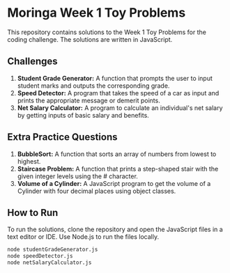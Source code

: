 # Moringa Week 1 Toy Problems

This repository contains solutions to the Week 1 Toy Problems for the coding challenge. The solutions are written in JavaScript.

## Challenges

1. **Student Grade Generator:** A function that prompts the user to input student marks and outputs the corresponding grade.
2. **Speed Detector:** A program that takes the speed of a car as input and prints the appropriate message or demerit points.
3. **Net Salary Calculator:** A program to calculate an individual's net salary by getting inputs of basic salary and benefits.

## Extra Practice Questions

1. **BubbleSort:** A function that sorts an array of numbers from lowest to highest.
2. **Staircase Problem:** A function that prints a step-shaped stair with the given integer levels using the # character.
3. **Volume of a Cylinder:** A JavaScript program to get the volume of a Cylinder with four decimal places using object classes.

## How to Run

To run the solutions, clone the repository and open the JavaScript files in a text editor or IDE. Use Node.js to run the files locally.

```bash
node studentGradeGenerator.js
node speedDetector.js
node netSalaryCalculator.js
